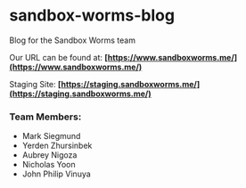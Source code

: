 # sandbox-worms-blog
Blog for the Sandbox Worms team

Our URL can be found at: **[https://www.sandboxworms.me/](https://www.sandboxworms.me/)**

Staging Site: **[https://staging.sandboxworms.me/](https://staging.sandboxworms.me/)**
### Team Members: ###
- Mark Siegmund
- Yerden Zhursinbek
- Aubrey Nigoza
- Nicholas Yoon
- John Philip Vinuya

